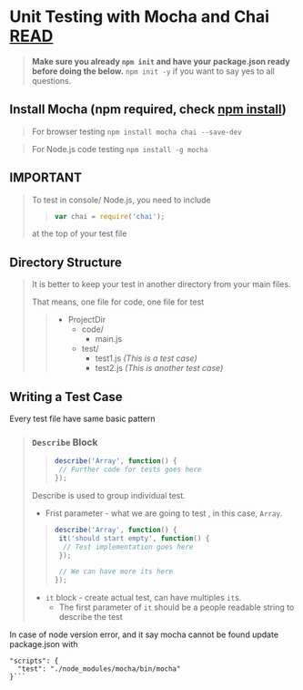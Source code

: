 # Unit Testing with Mocha and Chai [READ](https://www.sitepoint.com/unit-test-javascript-mocha-chai/)

>**Make sure you already ```npm init``` and have your package.json ready before doing the below.** ```npm init -y``` if you want to say yes to all questions.

## Install Mocha (npm required, check [npm install](http://www.sitepoint.com/beginners-guide-node-package-manager/))

>For browser testing ```npm install mocha chai --save-dev```

> For Node.js code testing ```npm install -g mocha```

## IMPORTANT
> To test in console/ Node.js, you need to include 
>> ```javascript
>> var chai = require('chai');
>> ```
> at the top of your test file

## Directory Structure
>It is better to keep your test in another directory from your main files.
> 
>That means, one file for code, one file for test
>> * ProjectDir
>>    * code/
>>        * main.js 
>>    * test/
>>        * test1.js *(This is a test case)*
>>        * test2.js *(This is another test case)*

## Writing a Test Case
Every test file have same basic pattern
> ### ```Describe``` Block
>> ```javascript
>>describe('Array', function() {
>>  // Further code for tests goes here
>>});
>> ```
>Describe is used to group individual test. 
> * Frist parameter - what we are going to test , in this case,  ```Array```.
>> ```javascript
>> describe('Array', function() {
>>  it('should start empty', function() {
>>   // Test implementation goes here
>>  });
>>
>>  // We can have more its here
>> });
>> ```
> * ```it``` block - create actual test, can have multiples ```it```s. 
>    * The first parameter of ```it``` should be a people readable string to describe the test

In case of node version error, and it say mocha cannot be found
update package.json with 
```
"scripts": {
  "test": "./node_modules/mocha/bin/mocha"
}```